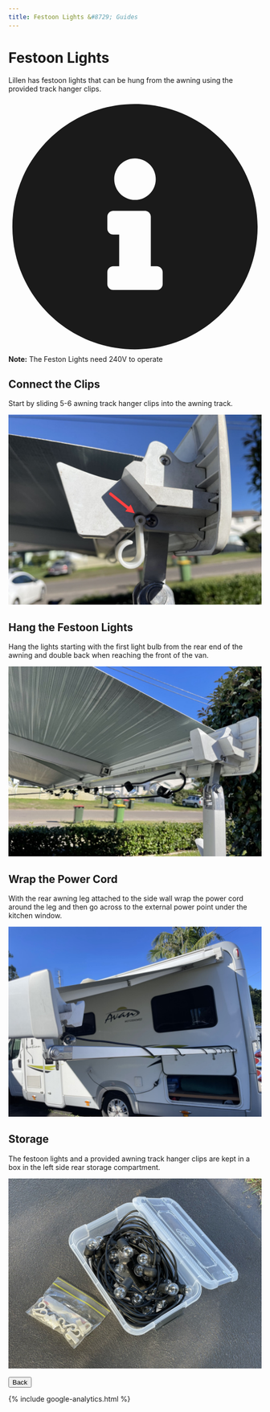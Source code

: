 ```yaml
---
title: Festoon Lights &#8729; Guides 
---
```


<link href="../styles/custom.css" rel="stylesheet" />
<link rel="stylesheet" href="https://cdn.jsdelivr.net/npm/bootstrap@4.6.1/dist/css/bootstrap.min.css" integrity="sha384-zCbKRCUGaJDkqS1kPbPd7TveP5iyJE0EjAuZQTgFLD2ylzuqKfdKlfG/eSrtxUkn" crossorigin="anonymous">

# Festoon Lights
Lillen has festoon lights that can be hung from the awning using the provided track 
hanger clips. 

<div class="alert alert-primary">
    <svg class="svg-inline--fa fa-info-circle fa-w-16" aria-hidden="true" focusable="false" data-prefix="fas" data-icon="info-circle" role="img" xmlns="http://www.w3.org/2000/svg" viewBox="0 0 512 512" data-fa-i2svg=""><path fill="currentColor" d="M256 8C119.043 8 8 119.083 8 256c0 136.997 111.043 248 248 248s248-111.003 248-248C504 119.083 392.957 8 256 8zm0 110c23.196 0 42 18.804 42 42s-18.804 42-42 42-42-18.804-42-42 18.804-42 42-42zm56 254c0 6.627-5.373 12-12 12h-88c-6.627 0-12-5.373-12-12v-24c0-6.627 5.373-12 12-12h12v-64h-12c-6.627 0-12-5.373-12-12v-24c0-6.627 5.373-12 12-12h64c6.627 0 12 5.373 12 12v100h12c6.627 0 12 5.373 12 12v24z"></path></svg>
    <strong>Note:</strong> The Feston Lights need 240V to operate
</div>

## Connect the Clips
Start by sliding 5-6 awning track hanger clips into the awning track.

![clips](images/festoon-lights-awning-track-hanger-clips.jpg)

## Hang the Festoon Lights
Hang the lights starting with the first light bulb from the rear end of 
the awning and double back when reaching the front of the van.

![clips](images/festoon-lights-awning-track.jpg)

## Wrap the Power Cord
With the rear awning leg attached to the side wall 
wrap the power cord around the leg and then go across 
to the external power point under the kitchen window.

![clips](images/festoon-lights-power-cord.jpg)

## Storage
The festoon lights and a provided awning track hanger clips 
are kept in a box in the left side rear storage compartment.

![clips](images/festoon-lights-storage-box.jpg)

<a href="/guides/#guides"><button class="nav-button"><i class="arrow arrow-left"></i> Back</button></a>

{% include google-analytics.html %}